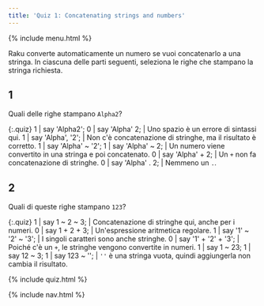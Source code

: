 ```yaml
---
title: 'Quiz 1: Concatenating strings and numbers'
---
```


{% include menu.html %}

Raku converte automaticamente un numero se vuoi concatenarlo a una stringa. In ciascuna delle parti seguenti, seleziona le righe che stampano la stringa richiesta.

## 1

Quali delle righe stampano `Alpha2`?

{:.quiz}
1 | say &apos;Alpha2&apos;;
0 | say &apos;Alpha&apos; 2; | Uno spazio è un errore di sintassi qui.
1 | say &apos;Alpha&apos;, &apos;2&apos;; | Non c'è concatenazione di stringhe, ma il risultato è corretto.
1 | say &apos;Alpha&apos; ~ &apos;2&apos;;
1 | say &apos;Alpha&apos; ~ 2; | Un numero viene convertito in una stringa e poi concatenato.
0 | say &apos;Alpha&apos; + 2; | Un `+` non fa concatenazione di stringhe.
0 | say &apos;Alpha&apos; . 2; | Nemmeno un `.`.

## 2

Quali di queste righe stampano `123`?

{:.quiz}
1 | say 1 ~ 2 ~ 3; | Concatenazione di stringhe qui, anche per i numeri.
0 | say 1 + 2 + 3; | Un'espressione aritmetica regolare.
1 | say &apos;1&apos; ~ &apos;2&apos; ~ &apos;3&apos;; | I singoli caratteri sono anche stringhe.
0 | say &apos;1&apos; + &apos;2&apos; + &apos;3&apos;; | Poiché c'è un `+`, le stringhe vengono convertite in numeri.
1 | say 1 ~ 23;
1 | say 12 ~ 3;
1 | say 123 ~ &apos;&apos;; | `''` è una stringa vuota, quindi aggiungerla non cambia il risultato.

{% include quiz.html %}

{% include nav.html %}